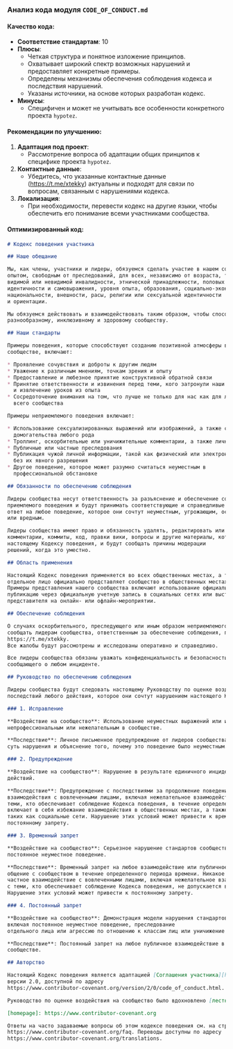 ### **Анализ кода модуля `CODE_OF_CONDUCT.md`**

#### **Качество кода**:

- **Соответствие стандартам**: 10
- **Плюсы**:
    - Четкая структура и понятное изложение принципов.
    - Охватывает широкий спектр возможных нарушений и предоставляет конкретные примеры.
    - Определены механизмы обеспечения соблюдения кодекса и последствия нарушений.
    - Указаны источники, на основе которых разработан кодекс.
- **Минусы**:
    - Специфичен и может не учитывать все особенности конкретного проекта `hypotez`.

#### **Рекомендации по улучшению**:

1.  **Адаптация под проект**:
    *   Рассмотрение вопроса об адаптации общих принципов к специфике проекта `hypotez`.
2.  **Контактные данные**:
    *   Убедитесь, что указанные контактные данные (https://t.me/xtekky) актуальны и подходят для связи по вопросам, связанным с нарушениями кодекса.
3.  **Локализация**:
    *   При необходимости, перевести кодекс на другие языки, чтобы обеспечить его понимание всеми участниками сообщества.

#### **Оптимизированный код**:

```markdown
# Кодекс поведения участника

## Наше обещание

Мы, как члены, участники и лидеры, обязуемся сделать участие в нашем сообществе
опытом, свободным от преследований, для всех, независимо от возраста, телосложения,
видимой или невидимой инвалидности, этнической принадлежности, половых признаков, гендерной
идентичности и самовыражения, уровня опыта, образования, социально-экономического статуса,
национальности, внешности, расы, религии или сексуальной идентичности
и ориентации.

Мы обязуемся действовать и взаимодействовать таким образом, чтобы способствовать открытому, приветливому,
разнообразному, инклюзивному и здоровому сообществу.

## Наши стандарты

Примеры поведения, которые способствуют созданию позитивной атмосферы в нашем
сообществе, включают:

* Проявление сочувствия и доброты к другим людям
* Уважение к различным мнениям, точкам зрения и опыту
* Предоставление и любезное принятие конструктивной обратной связи
* Принятие ответственности и извинения перед теми, кого затронули наши ошибки,
  и извлечение уроков из опыта
* Сосредоточение внимания на том, что лучше не только для нас как для личностей, но и для
  всего сообщества

Примеры неприемлемого поведения включают:

* Использование сексуализированных выражений или изображений, а также сексуальное внимание или
  домогательства любого рода
* Троллинг, оскорбительные или уничижительные комментарии, а также личные или политические нападки
* Публичные или частные преследования
* Публикация чужой личной информации, такой как физический или электронный адрес,
  без их явного разрешения
* Другое поведение, которое может разумно считаться неуместным в
  профессиональной обстановке

## Обязанности по обеспечению соблюдения

Лидеры сообщества несут ответственность за разъяснение и обеспечение соблюдения наших стандартов
приемлемого поведения и будут принимать соответствующие и справедливые корректирующие меры в
ответ на любое поведение, которое они сочтут неуместным, угрожающим, оскорбительным,
или вредным.

Лидеры сообщества имеют право и обязанность удалять, редактировать или отклонять
комментарии, коммиты, код, правки вики, вопросы и другие материалы, которые не соответствуют
настоящему Кодексу поведения, и будут сообщать причины модерации
решений, когда это уместно.

## Область применения

Настоящий Кодекс поведения применяется во всех общественных местах, а также применяется, когда
отдельное лицо официально представляет сообщество в общественных местах.
Примеры представления нашего сообщества включают использование официального адреса электронной почты,
публикацию через официальную учетную запись в социальных сетях или выступление в качестве назначенного
представителя на онлайн- или офлайн-мероприятии.

## Обеспечение соблюдения

О случаях оскорбительного, преследующего или иным образом неприемлемого поведения можно
сообщать лидерам сообщества, ответственным за обеспечение соблюдения, по адресу
https://t.me/xtekky.
Все жалобы будут рассмотрены и исследованы оперативно и справедливо.

Все лидеры сообщества обязаны уважать конфиденциальность и безопасность
сообщающего о любом инциденте.

## Руководство по обеспечению соблюдения

Лидеры сообщества будут следовать настоящему Руководству по оценке воздействия на сообщество при определении
последствий любого действия, которое они сочтут нарушением настоящего Кодекса поведения:

### 1. Исправление

**Воздействие на сообщество**: Использование неуместных выражений или иного поведения, которое считается
непрофессиональным или нежелательным в сообществе.

**Последствие**: Личное письменное предупреждение от лидеров сообщества, разъясняющее
суть нарушения и объяснение того, почему это поведение было неуместным. Может быть запрошено публичное извинение.

### 2. Предупреждение

**Воздействие на сообщество**: Нарушение в результате единичного инцидента или серии
действий.

**Последствие**: Предупреждение с последствиями за продолжение поведения. Отсутствие
взаимодействия с вовлеченными лицами, включая нежелательное взаимодействие с
теми, кто обеспечивает соблюдение Кодекса поведения, в течение определенного периода времени. Это
включает в себя избежание взаимодействия в общественных местах, а также во внешних каналах,
таких как социальные сети. Нарушение этих условий может привести к временному или
постоянному запрету.

### 3. Временный запрет

**Воздействие на сообщество**: Серьезное нарушение стандартов сообщества, включая
постоянное неуместное поведение.

**Последствие**: Временный запрет на любое взаимодействие или публичное
общение с сообществом в течение определенного периода времени. Никакое публичное или
частное взаимодействие с вовлеченными лицами, включая нежелательное взаимодействие
с теми, кто обеспечивает соблюдение Кодекса поведения, не допускается в течение этого периода.
Нарушение этих условий может привести к постоянному запрету.

### 4. Постоянный запрет

**Воздействие на сообщество**: Демонстрация модели нарушения стандартов сообщества,
включая постоянное неуместное поведение, преследование
отдельного лица или агрессию по отношению к классам лиц или уничижение их.

**Последствие**: Постоянный запрет на любое публичное взаимодействие в
сообществе.

## Авторство

Настоящий Кодекс поведения является адаптацией [Соглашения участника][homepage],
версии 2.0, доступной по адресу
https://www.contributor-covenant.org/version/2/0/code_of_conduct.html.

Руководство по оценке воздействия на сообщество было вдохновлено [лестницей обеспечения соблюдения кодекса поведения Mozilla](https://github.com/mozilla/diversity).

[homepage]: https://www.contributor-covenant.org

Ответы на часто задаваемые вопросы об этом кодексе поведения см. на странице
https://www.contributor-covenant.org/faq. Переводы доступны по адресу
https://www.contributor-covenant.org/translations.